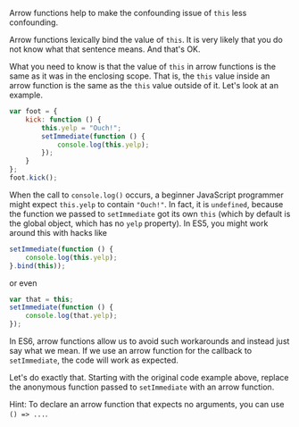 Arrow functions help to make the confounding issue of `this` less confounding.

Arrow functions lexically bind the value of `this`. It is very likely that you do not know what that sentence means. And that's OK.

What you need to know is that the value of `this` in arrow functions is the same as it was in the enclosing scope. That is, the `this` value inside an arrow function is the same as the `this` value outside of it. Let's look at an example.

```js
var foot = {
    kick: function () {
        this.yelp = "Ouch!";
        setImmediate(function () {
            console.log(this.yelp);
        });
    }
};
foot.kick();
```

When the call to `console.log()` occurs, a beginner JavaScript programmer might expect `this.yelp` to contain `"Ouch!"`. In fact, it is `undefined`, because the function we passed to `setImmediate` got its own `this` (which by default is the global object, which has no `yelp` property). In ES5, you might work around this with hacks like

```js
setImmediate(function () {
    console.log(this.yelp);
}.bind(this));
```

or even

```js
var that = this;
setImmediate(function () {
    console.log(that.yelp);
});
```

In ES6, arrow functions allow us to avoid such workarounds and instead just say what we mean. If we use an arrow function for the callback to `setImmediate`, the code will work as expected.

Let's do exactly that. Starting with the original code example above, replace the anonymous function passed to `setImmediate` with an arrow function.

Hint: To declare an arrow function that expects no arguments, you can use `() => ...`.

